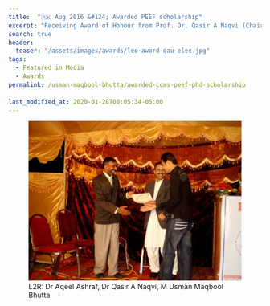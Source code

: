 ```yaml
---
title:  "🇵🇰 Aug 2016 &#124; Awarded PEEF scholarship"
excerpt: "Receiving Award of Honour from Prof. Dr. Qasir A Naqvi (Chairman of Deptment of Electronics Quaid-i-Azam University, Islamabad Pakistan) and Dr. Aqeel Ashraf (AP, Department of Electronics, Quaid-i-Azam University, Islamabad Pakistan)."
search: true
header:
  teaser: "/assets/images/awards/leo-award-qau-elec.jpg"
tags: 
  - Featured in Media
  - Awards
permalink: /usman-maqbool-bhutta/awarded-ccms-peef-phd-scholarship

last_modified_at: 2020-01-28T08:05:34-05:00
---
```


<figure>
    <a href="/assets/images/awards/leo-award-qau-elec.jpg"><img src="/assets/images/awards/leo-award-qau-elec.jpg"></a>
    <figcaption>L2R: Dr Aqeel Ashraf, Dr Qasir A Naqvi, M Usman Maqbool Bhutta</figcaption>
</figure>